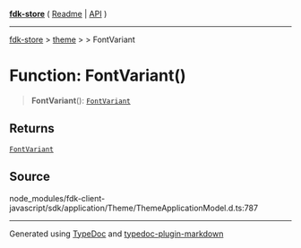 [**fdk-store**](../../../README.md) ( [Readme](../../../README.md) \| [API](../../../API.md) )

---

[fdk-store](../../../API.md) > [theme](../../README.md) > [<internal>](../README.md) > FontVariant

# Function: FontVariant()

> **FontVariant**(): [`FontVariant`](../type-aliases/type-alias.FontVariant.md)

## Returns

[`FontVariant`](../type-aliases/type-alias.FontVariant.md)

## Source

node_modules/fdk-client-javascript/sdk/application/Theme/ThemeApplicationModel.d.ts:787

---

Generated using [TypeDoc](https://typedoc.org/) and [typedoc-plugin-markdown](https://www.npmjs.com/package/typedoc-plugin-markdown)
